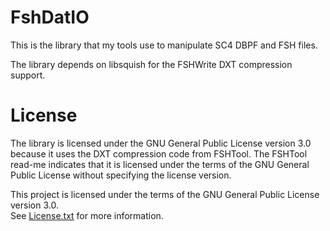 # FshDatIO

This is the library that my tools use to manipulate SC4 DBPF and FSH files.

The library depends on libsquish for the FSHWrite DXT compression support.

# License

The library is licensed under the GNU General Public License version 3.0 because it uses the DXT compression code from FSHTool.
The FSHTool read-me indicates that it is licensed under the terms of the GNU General Public License without specifying the license version. 

This project is licensed under the terms of the GNU General Public License version 3.0.   
See [License.txt](License.txt) for more information.